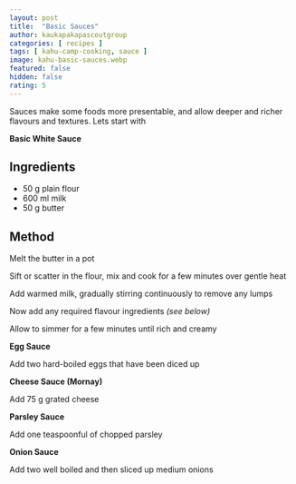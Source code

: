```yaml
---
layout: post
title:  "Basic Sauces"
author: kaukapakapascoutgroup
categories: [ recipes ]
tags: [ kahu-camp-cooking, sauce ]
image: kahu-basic-sauces.webp
featured: false
hidden: false
rating: 5
---
```


Sauces make some foods more presentable, and allow deeper and richer flavours and textures. Lets start with

**Basic White Sauce**

## Ingredients

* 50 g plain flour
* 600 ml milk
* 50 g butter

## Method

Melt the butter in a pot

Sift or scatter in the flour, mix and cook for a few minutes over gentle heat

Add warmed milk, gradually stirring continuously to remove any lumps

Now add any required flavour ingredients _(see below)_

Allow to simmer for a few minutes until rich and creamy


**Egg Sauce**

Add two hard-boiled eggs that have been diced up

**Cheese Sauce (Mornay)**

Add 75 g grated cheese

**Parsley Sauce**

Add one teaspoonful of chopped parsley

**Onion Sauce**

Add two well boiled and then sliced up medium onions